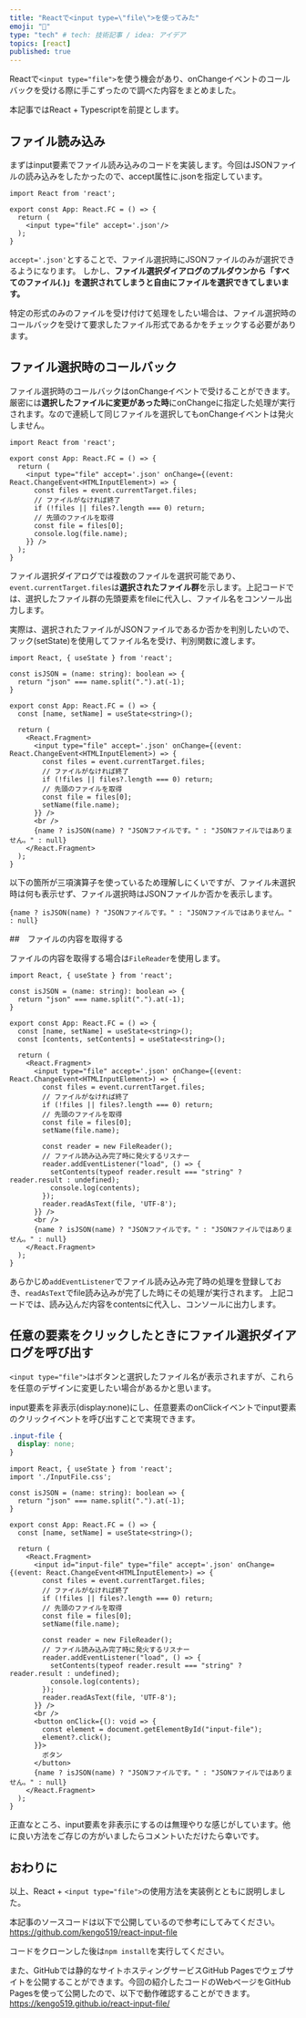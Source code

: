 ```yaml
---
title: "Reactで<input type=\"file\">を使ってみた"
emoji: "🐷"
type: "tech" # tech: 技術記事 / idea: アイデア
topics: [react]
published: true
---
```


Reactで`<input type="file">`を使う機会があり、onChangeイベントのコールバックを受ける際に手こずったので調べた内容をまとめました。

本記事ではReact + Typescriptを前提とします。

## ファイル読み込み
まずはinput要素でファイル読み込みのコードを実装します。今回はJSONファイルの読み込みをしたかったので、accept属性に.jsonを指定しています。

```tsx
import React from 'react';

export const App: React.FC = () => {
  return (
    <input type="file" accept='.json'/>
  );
}
```
`accept='.json'`とすることで、ファイル選択時にJSONファイルのみが選択できるようになります。
しかし、**ファイル選択ダイアログのプルダウンから「すべてのファイル(*.*)」を選択されてしまうと自由にファイルを選択できてしまいます。**

特定の形式のみのファイルを受け付けて処理をしたい場合は、ファイル選択時のコールバックを受けて要求したファイル形式であるかをチェックする必要があります。

## ファイル選択時のコールバック
ファイル選択時のコールバックはonChangeイベントで受けることができます。
厳密には**選択したファイルに変更があった時**にonChangeに指定した処理が実行されます。なので連続して同じファイルを選択してもonChangeイベントは発火しません。

```tsx
import React from 'react';

export const App: React.FC = () => {
  return (
    <input type="file" accept='.json' onChange={(event: React.ChangeEvent<HTMLInputElement>) => {
      const files = event.currentTarget.files;
      // ファイルがなければ終了
      if (!files || files?.length === 0) return;
      // 先頭のファイルを取得
      const file = files[0];
      console.log(file.name);
    }} />
  );
}
```
ファイル選択ダイアログでは複数のファイルを選択可能であり、`event.currentTarget.files`は**選択されたファイル群**を示します。上記コードでは、選択したファイル群の先頭要素をfileに代入し、ファイル名をコンソール出力します。

実際は、選択されたファイルがJSONファイルであるか否かを判別したいので、フック(setState)を使用してファイル名を受け、判別関数に渡します。

```tsx
import React, { useState } from 'react';

const isJSON = (name: string): boolean => {
  return "json" === name.split(".").at(-1);
}

export const App: React.FC = () => {
  const [name, setName] = useState<string>();

  return (
    <React.Fragment>
      <input type="file" accept='.json' onChange={(event: React.ChangeEvent<HTMLInputElement>) => {
        const files = event.currentTarget.files;
        // ファイルがなければ終了
        if (!files || files?.length === 0) return;
        // 先頭のファイルを取得
        const file = files[0];
        setName(file.name);
      }} />
      <br />
      {name ? isJSON(name) ? "JSONファイルです。" : "JSONファイルではありません。" : null}
    </React.Fragment>
  );
}
```

以下の箇所が三項演算子を使っているため理解しにくいですが、ファイル未選択時は何も表示せず、ファイル選択時はJSONファイルか否かを表示します。
```tsx
{name ? isJSON(name) ? "JSONファイルです。" : "JSONファイルではありません。" : null}
```

##　ファイルの内容を取得する

ファイルの内容を取得する場合は`FileReader`を使用します。
```tsx
import React, { useState } from 'react';

const isJSON = (name: string): boolean => {
  return "json" === name.split(".").at(-1);
}

export const App: React.FC = () => {
  const [name, setName] = useState<string>();
  const [contents, setContents] = useState<string>();

  return (
    <React.Fragment>
      <input type="file" accept='.json' onChange={(event: React.ChangeEvent<HTMLInputElement>) => {
        const files = event.currentTarget.files;
        // ファイルがなければ終了
        if (!files || files?.length === 0) return;
        // 先頭のファイルを取得
        const file = files[0];
        setName(file.name);

        const reader = new FileReader();
        // ファイル読み込み完了時に発火するリスナー
        reader.addEventListener("load", () => {
          setContents(typeof reader.result === "string" ? reader.result : undefined);
          console.log(contents);
        });
        reader.readAsText(file, 'UTF-8');
      }} />
      <br />
      {name ? isJSON(name) ? "JSONファイルです。" : "JSONファイルではありません。" : null}
    </React.Fragment>
  );
}
```
あらかじめ`addEventListener`でファイル読み込み完了時の処理を登録しておき、`readAsText`でfile読み込みが完了した時にその処理が実行されます。
上記コードでは、読み込んだ内容をcontentsに代入し、コンソールに出力します。

## 任意の要素をクリックしたときにファイル選択ダイアログを呼び出す
`<input type="file">`はボタンと選択したファイル名が表示されますが、これらを任意のデザインに変更したい場合があるかと思います。

input要素を非表示(display:none)にし、任意要素のonClickイベントでinput要素のクリックイベントを呼び出すことで実現できます。

```css:InputFile.css
.input-file {
  display: none;
}
```
```tsx:InputFile.tsx
import React, { useState } from 'react';
import './InputFile.css';

const isJSON = (name: string): boolean => {
  return "json" === name.split(".").at(-1);
}

export const App: React.FC = () => {
  const [name, setName] = useState<string>();

  return (
    <React.Fragment>
      <input id="input-file" type="file" accept='.json' onChange={(event: React.ChangeEvent<HTMLInputElement>) => {
        const files = event.currentTarget.files;
        // ファイルがなければ終了
        if (!files || files?.length === 0) return;
        // 先頭のファイルを取得
        const file = files[0];
        setName(file.name);

        const reader = new FileReader();
        // ファイル読み込み完了時に発火するリスナー
        reader.addEventListener("load", () => {
          setContents(typeof reader.result === "string" ? reader.result : undefined);
          console.log(contents);
        });
        reader.readAsText(file, 'UTF-8');
      }} />
      <br />
      <button onClick={(): void => {
        const element = document.getElementById("input-file");
        element?.click();
      }}>
        ボタン
      </button>
      {name ? isJSON(name) ? "JSONファイルです。" : "JSONファイルではありません。" : null}
    </React.Fragment>
  );
}
```
正直なところ、input要素を非表示にするのは無理やりな感じがしています。他に良い方法をご存じの方がいましたらコメントいただけたら幸いです。

## おわりに
以上、React + `<input type="file">`の使用方法を実装例とともに説明しました。

本記事のソースコードは以下で公開しているので参考にしてみてください。https://github.com/kengo519/react-input-file

コードをクローンした後は`npm install`を実行してください。

また、GitHubでは静的なサイトホスティングサービスGitHub Pagesでウェブサイトを公開することができます。今回の紹介したコードのWebページをGitHub Pagesを使って公開したので、以下で動作確認することができます。
https://kengo519.github.io/react-input-file/
